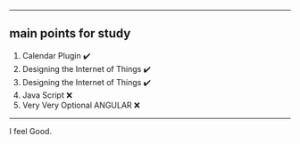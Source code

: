 ___
## main points for study 

1. Calendar Plugin ✔️
2. Designing the Internet of Things ✔️
4. Designing the Internet of Things ✔️
5. Java Script ❌
6. Very Very Optional ANGULAR ❌
___
I feel Good.

